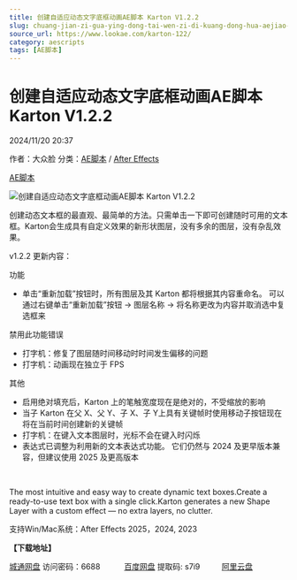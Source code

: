 ```yaml
---
title: 创建自适应动态文字底框动画AE脚本 Karton V1.2.2
slug: chuang-jian-zi-gua-ying-dong-tai-wen-zi-di-kuang-dong-hua-aejiao-ben-karton-v1-2-2
source_url: https://www.lookae.com/karton-122/
category: aescripts
tags: [AE脚本]
---
```

# 创建自适应动态文字底框动画AE脚本 Karton V1.2.2

2024/11/20 20:37

作者：大众脸
分类：[AE脚本](https://www.lookae.com/after-effects/aescripts/) / [After Effects](https://www.lookae.com/after-effects/)

[AE脚本](https://www.lookae.com/tag/ae%e8%84%9a%e6%9c%ac/)

![创建自适应动态文字底框动画AE脚本 Karton V1.2.2](https://www.lookae.com/wp-content/uploads/2024/10/Karton-121.jpg "创建自适应动态文字底框动画AE脚本 Karton V1.2.2-LookAE.com")

创建动态文本框的最直观、最简单的方法。只需单击一下即可创建随时可用的文本框。Karton会生成具有自定义效果的新形状图层，没有多余的图层，没有杂乱效果。

v1.2.2 更新内容：

功能

* 单击“重新加载”按钮时，所有图层及其 Karton 都将根据其内容重命名。 可以通过右键单击“重新加载”按钮 → 图层名称 → 将名称更改为内容并取消选中复选框来

禁用此功能错误

* 打字机：修复了图层随时间移动时时间发生偏移的问题
* 打字机：动画现在独立于 FPS

其他

* 启用绝对填充后，Karton 上的笔触宽度现在是绝对的，不受缩放的影响
* 当子 Karton 在父 X、父 Y、子 X、子 Y上具有关键帧时使用移动子按钮现在将在当前时间创建新的关键帧
* 打字机：在键入文本图层时，光标不会在键入时闪烁
* 表达式已调整为利用新的文本表达式功能。 它们仍然与 2024 及更早版本兼容，但建议使用 2025 及更高版本

[﻿﻿﻿](https://cloud.video.taobao.com/play/u/null/p/1/e/6/t/1/473999538354.mp4)

The most intuitive and easy way to create dynamic text boxes.Create a ready-to-use text box with a single click.Karton generates a new Shape Layer with a custom effect — no extra layers, no clutter.

支持Win/Mac系统：After Effects 2025，2024, 2023

**【下载地址】**

[城通网盘](https://url70.ctfile.com/f/2827370-1428260119-540d21?p=4431) 访问密码：6688           [百度网盘](https://pan.baidu.com/s/1jsldlUS7S33M-fpyucCyBA?pwd=s7i9) 提取码: s7i9          [阿里云盘](https://www.alipan.com/s/dbX86ZuvjzS)
